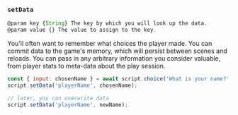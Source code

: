 ### `setData`

```js
@param key {String} The key by which you will look up the data.
@param value {} The value to assign to the key.
```

You'll often want to remember what choices the player made. You can commit data to the game's memory, which will persist between scenes and reloads. You can pass in any arbitrary information you consider valuable, from player stats to meta-data about the play session.

```js
const { input: chosenName } = await script.choice('What is your name?', { inputable: true });
script.setData('playerName', chosenName);

// later, you can overwrite data
script.setData('playerName', newName);
```
